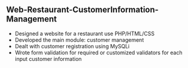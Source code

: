 ## Web-Restaurant-CustomerInformation-Management
*	Designed a website for a restaurant use PHP/HTML/CSS
*	Developed the main module: customer management
*	Dealt with customer registration using MySQLi
*	Wrote form validation for required or customized validators for each input customer information
